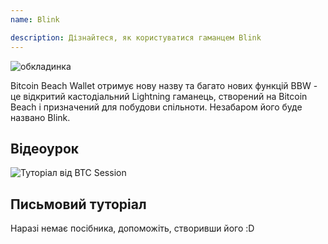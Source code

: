 ```yaml
---
name: Blink

description: Дізнайтеся, як користуватися гаманцем Blink
---
```


![обкладинка](assets/cover.webp)

Bitcoin Beach Wallet отримує нову назву та багато нових функцій
BBW - це відкритий кастодіальний Lightning гаманець, створений на Bitcoin Beach і призначений для побудови спільноти. Незабаром його буде названо Blink.

## Відеоурок

![Туторіал від BTC Session](https://youtu.be/q3QwxCd1EZE)

## Письмовий туторіал

Наразі немає посібника, допоможіть, створивши його :D